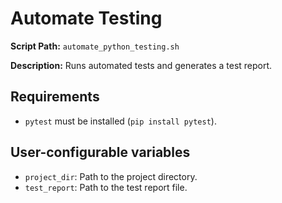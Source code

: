 # Automate Testing

**Script Path:** `automate_python_testing.sh`

**Description:** 
Runs automated tests and generates a test report.

## Requirements
- `pytest` must be installed (`pip install pytest`).

## User-configurable variables
- `project_dir`: Path to the project directory.
- `test_report`: Path to the test report file.
